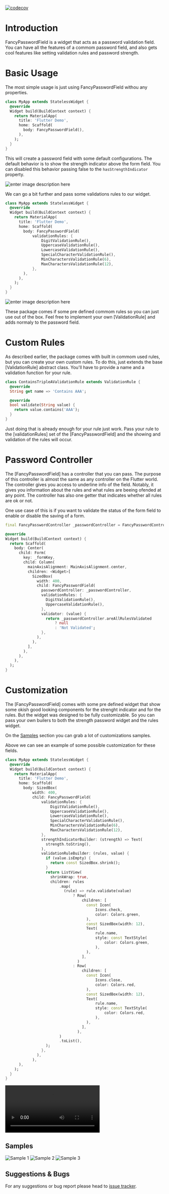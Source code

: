 [![codecov](https://codecov.io/gh/rodrigobastosv/fancy_password_field/branch/main/graph/badge.svg?token=ts734vMC5z)](https://codecov.io/gh/rodrigobastosv/fancy_password_field)

#  Introduction

FancyPasswordField is a widget that acts as a password validation field. You can have all the features of a commom password field, and also gets cool features like setting validation rules and password strength.

# Basic Usage

The most simple usage is just using FancyPasswordField withou any properties.

```dart
class MyApp extends StatelessWidget {
  @override
  Widget build(BuildContext context) {
    return MaterialApp(
      title: 'Flutter Demo',
      home: Scaffold(
        body: FancyPasswordField(),
      ),
    );
  }
}
```

This will create a password field with some default configurations. The default behavior is to show the strength indicator
above the form field. You can disabled this behavior passing false to the `hasStrengthIndicator` property.

![enter image description here](https://i.giphy.com/media/2eHU0w7uUtPqSUhSj0/giphy.webp)

We can go a bit further and pass some validations rules to our widget.

```dart
class MyApp extends StatelessWidget {
  @override
  Widget build(BuildContext context) {
    return MaterialApp(
      title: 'Flutter Demo',
      home: Scaffold(
        body: FancyPasswordField(
            validationRules: {
                DigitValidationRule(),
                UppercaseValidationRule(),
                LowercaseValidationRule(),
                SpecialCharacterValidationRule(),
                MinCharactersValidationRule(6),
                MaxCharactersValidationRule(12),
            },
        ),
      ),
    );
  }
}
```

![enter image description here](https://i.giphy.com/media/Fk2MM3oN114FevAx8C/giphy.webp)

These package comes if some pre defined commom rules so you can just use out of the box. Feel free to implement your own [ValidationRule] and adds normaly to the password field.

# Custom Rules
As described earlier, the package comes with built in commom used rules, but you can create your own custom rules. To do this, just extends the base [ValidationRule] abstract class. You'll have to provide a name and a validation function for your rule.

```dart
class ContainsTripleAValidationRule extends ValidationRule {
  @override
  String get name => 'Contains AAA';

  @override
  bool validate(String value) {
    return value.contains('AAA');
  }
}
```

Just doing that is already enough for your rule just work. Pass your rule to the [validationRules] set of the [FancyPasswordField] and the showing and validation of the rules will occur. 

# Password Controller
The [FancyPasswordField] has a controller that you can pass. The purpose of this controller is almost the same as any controller on the Flutter world. The controller gives you access to underline info of the field. Notably, it gives you information about the rules and what rules are beeing ofended at any point. The controller has also one getter that indicates whether all rules are ok or not.

One use case of this is if you want to validate the status of the form field to enable or disable the saving of a form.

```dart
final FancyPasswordController _passwordController = FancyPasswordController();

@override
Widget build(BuildContext context) {
  return Scaffold(
    body: Center(
      child: Form(
        key: _formKey,
        child: Column(
          mainAxisAlignment: MainAxisAlignment.center,
          children: <Widget>[
            SizedBox(
              width: 400,
              child: FancyPasswordField(
                passwordController: _passwordController,
                validationRules: {
                  DigitValidationRule(),
                  UppercaseValidationRule(),
                },
                validator: (value) {
                  return _passwordController.areAllRulesValidated
                      ? null
                      : 'Not Validated';
                },
              ),
            ),
          ],
        ),
      ),
    ),
  );
}
```

# Customization
The [FancyPasswordField] comes with some pre defined widget that show some okish good looking components for the strenght indicator
and for the rules. But the widget was designed to be fully customizable. So you can pass your own builers to both the
strength password widget and the rules widget. 

On the [Samples](#samples) section you can grab a lot of customizations samples.

Above we can see an example of some possible customization for these fields.

```dart
class MyApp extends StatelessWidget {
  @override
  Widget build(BuildContext context) {
    return MaterialApp(
      title: 'Flutter Demo',
      home: Scaffold(
        body: SizedBox(
            width: 400,
            child: FancyPasswordField(
                validationRules: {
                    DigitValidationRule(),
                    UppercaseValidationRule(),
                    LowercaseValidationRule(),
                    SpecialCharacterValidationRule(),
                    MinCharactersValidationRule(6),
                    MaxCharactersValidationRule(12),
                },
                strengthIndicatorBuilder: (strength) => Text(
                  strength.toString(),
                ),
                validationRuleBuilder: (rules, value) {
                  if (value.isEmpty) {
                    return const SizedBox.shrink();
                  }
                  return ListView(
                    shrinkWrap: true,
                    children: rules
                        .map(
                          (rule) => rule.validate(value)
                              ? Row(
                                  children: [
                                    const Icon(
                                        Icons.check,
                                        color: Colors.green,
                                    ),
                                    const SizedBox(width: 12),
                                    Text(
                                        rule.name,
                                        style: const TextStyle(
                                            color: Colors.green,
                                        ),
                                    ),
                                  ],
                                )
                              : Row(
                                  children: [
                                    const Icon(
                                        Icons.close,
                                        color: Colors.red,
                                    ),
                                    const SizedBox(width: 12),
                                    Text(
                                        rule.name,
                                        style: const TextStyle(
                                            color: Colors.red,
                                        ),
                                    ),
                                  ],
                                ),
                        )
                        .toList(),
                  );
                },
              ),
            ),
      ),
    );
  }
}
```

![enter image description here](https://i.giphy.com/media/4GWBJPPGqbKVe7uCg4/giphy.mp4)

## Samples
![Sample 1](assets/sample1.png)
![Sample 2](assets/sample2.png)
![Sample 3](assets/sample3.png)

## Suggestions & Bugs

For any suggestions or bug report please head to [issue tracker][tracker].

[tracker]: https://github.com/rodrigobastosv/fancy_password_field/issues